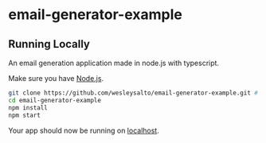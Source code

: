 # email-generator-example

## Running Locally

An email generation application made in node.js with typescript.

Make sure you have [Node.js](http://nodejs.org/).

```sh
git clone https://github.com/wesleysalto/email-generator-example.git # or clone your own fork
cd email-generator-example
npm install
npm start
```

Your app should now be running on [localhost](http://localhost/).
